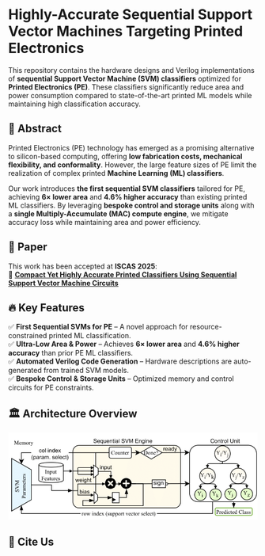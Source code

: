 # Highly-Accurate Sequential Support Vector Machines Targeting Printed Electronics

This repository contains the hardware designs and Verilog implementations of **sequential Support Vector Machine (SVM) classifiers** optimized for **Printed Electronics (PE)**. These classifiers significantly reduce area and power consumption compared to state-of-the-art printed ML models while maintaining high classification accuracy.

## 📜 Abstract
Printed Electronics (PE) technology has emerged as a promising alternative to silicon-based computing, offering **low fabrication costs, mechanical flexibility, and conformality**. However, the large feature sizes of PE limit the realization of complex printed **Machine Learning (ML) classifiers**. 

Our work introduces **the first sequential SVM classifiers** tailored for PE, achieving **6× lower area** and **4.6% higher accuracy** than existing printed ML classifiers. By leveraging **bespoke control and storage units** along with a **single Multiply-Accumulate (MAC) compute engine**, we mitigate accuracy loss while maintaining area and power efficiency.

## 📝 Paper
This work has been accepted at **ISCAS 2025**:  
📄 **[Compact Yet Highly Accurate Printed Classifiers Using Sequential Support Vector Machine Circuits](link_to_paper)**  

## 🔥 Key Features
✅ **First Sequential SVMs for PE** – A novel approach for resource-constrained printed ML classification.  
✅ **Ultra-Low Area & Power** – Achieves **6× lower area** and **4.6% higher accuracy** than prior PE ML classifiers.  
✅ **Automated Verilog Code Generation** – Hardware descriptions are auto-generated from trained SVM models.  
✅ **Bespoke Control & Storage Units** – Optimized memory and control circuits for PE constraints.  

## 🏛️ Architecture Overview
<img src="docs/sequential_svm-idx.png" alt="Architecture Overview" width="800">

## 📖 Cite Us
<!-- If you found this work useful, please cite:

```bibtex
@INPROCEEDINGS{SequentialSVMs:ISCAS2025,
  author={Sertaridis, Ilias and Besias, Spyridon and Afentaki, Florentia and Balaskas, Konstantinos and Zervakis, Georgios},
  booktitle={IEEE International Symposium on Circuits and Systems (ISCAS)}, 
  title={Compact Yet Highly Accurate Printed Classifiers Using Sequential Support Vector Machine Circuits}, 
  year={2025},
  volume={},
  number={},
  pages={},
  doi={DOI_PLACEHOLDER}} -->
